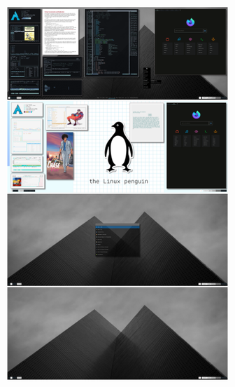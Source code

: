 <img src="img/screen1.png">
<img src="img/screen4.png">
<img src="img/screen2.png">
<img src="img/screen3.png">
